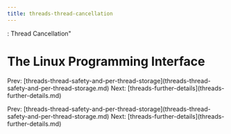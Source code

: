 ```yaml
---
title: threads-thread-cancellation
---
```


: Thread Cancellation\"

# The Linux Programming Interface

Prev:
\[threads-thread-safety-and-per-thread-storage](threads-thread-safety-and-per-thread-storage.md)
Next:
\[threads-further-details](threads-further-details.md)

Prev:
\[threads-thread-safety-and-per-thread-storage](threads-thread-safety-and-per-thread-storage.md)
Next:
\[threads-further-details](threads-further-details.md)
